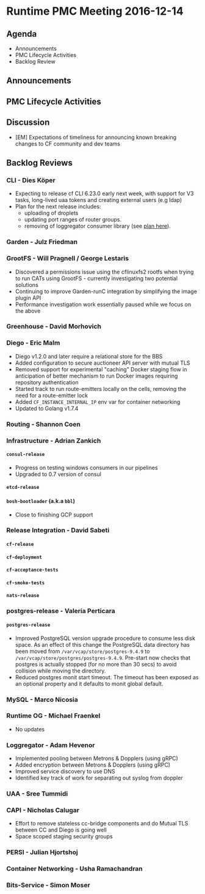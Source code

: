 # Runtime PMC Meeting 2016-12-14

## Agenda

* Announcements
* PMC Lifecycle Activities
* Backlog Review

## Announcements


## PMC Lifecycle Activities


## Discussion

- [EM] Expectations of timeliness for announcing known breaking changes to CF community and dev teams


## Backlog Reviews

### CLI - Dies Köper
- Expecting to release cf CLI 6.23.0 early next week, with support for V3 tasks, long-lived uaa tokens and creating external users (e.g ldap)
- Plan for the next release includes:
  - uploading of droplets
  - updating port ranges of router groups.
  - removing of loggregator consumer library (see [plan here](https://lists.cloudfoundry.org/archives/list/cf-dev@lists.cloudfoundry.org/message/JISQUXZVSRQELIFWAJ7GIY2YSUWQLXE7/)).

### Garden - Julz Friedman

### GrootFS - Will Pragnell / George Lestaris

- Discovered a permissions issue using the cflinuxfs2 rootfs when trying to run CATs using GrootFS - currently investigating two potential solutions
- Continuing to improve Garden-runC integration by simplifying the image plugin API
- Performance investigation work essentially paused while we focus on the above

### Greenhouse - David Morhovich

### Diego - Eric Malm

- Diego v1.2.0 and later require a relational store for the BBS
- Added configuration to secure auctioneer API server with mutual TLS
- Removed support for experimental "caching" Docker staging flow in anticipation of better mechanism to run Docker images requiring repository authentication
- Started track to run route-emitters locally on the cells, removing the need for a route-emitter lock
- Added `CF_INSTANCE_INTERNAL_IP` env var for container networking
- Updated to Golang v1.7.4


### Routing - Shannon Coen

### Infrastructure - Adrian Zankich

#### `consul-release`
- Progress on testing windows consumers in our pipelines
- Upgraded to 0.7 version of consul

#### `etcd-release`

#### `bosh-bootloader` (a.k.a `bbl`)
- Close to finishing GCP support

### Release Integration - David Sabeti

#### `cf-release`

#### `cf-deployment`

#### `cf-acceptance-tests`

#### `cf-smoke-tests`

#### `nats-release`

### postgres-release - Valeria Perticara

#### `postgres-release`
- Improved PostgreSQL version upgrade procedure to consume less disk space. As an effect of this change the PostgreSQL data directory has been moved from `/var/vcap/store/postgres-9.4.9` to `/var/vcap/store/postgres/postgres-9.4.9`. Pre-start now checks that postgres is actually stopped (for no more than 30 secs) to avoid collision while moving the directory.
- Reduced postgres monit start timeout. The timeout has been exposed as an optional property and it defaults to monit global default.

### MySQL - Marco Nicosia

### Runtime OG - Michael Fraenkel
- No updates

### Loggregator - Adam Hevenor
- Implemented pooling between Metrons & Dopplers (using gRPC)
- Added encryption between Metrons  & Dopplers (using gRPC)
- Improved service discovery to use DNS
- Identified key track of work for separating out syslog from doppler

### UAA - Sree Tummidi

### CAPI - Nicholas Calugar
- Effort to remove stateless cc-bridge components and do Mutual TLS between CC and Diego is going well
- Space scoped staging security groups

### PERSI - Julian Hjortshoj

### Container Networking - Usha Ramachandran

### Bits-Service - Simon Moser


